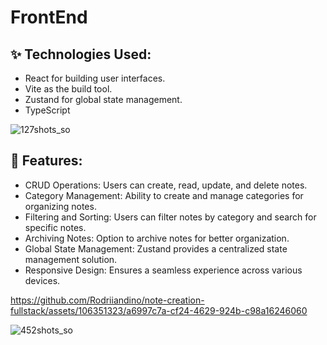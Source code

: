 # FrontEnd

## ✨ Technologies Used:

- React for building user interfaces.
- Vite as the build tool.
- Zustand for global state management.
- TypeScript

![127shots_so](https://github.com/Rodriiandino/note-creation-fullstack/assets/106351323/75a3a6a3-37d5-4a21-89a5-442690c72b8f)

## 🚀 Features:

- CRUD Operations: Users can create, read, update, and delete notes.
- Category Management: Ability to create and manage categories for organizing notes.
- Filtering and Sorting: Users can filter notes by category and search for specific notes.
- Archiving Notes: Option to archive notes for better organization.
- Global State Management: Zustand provides a centralized state management solution.
- Responsive Design: Ensures a seamless experience across various devices.

https://github.com/Rodriiandino/note-creation-fullstack/assets/106351323/a6997c7a-cf24-4629-924b-c98a16246060

![452shots_so](https://github.com/Rodriiandino/note-creation-fullstack/assets/106351323/579dde5d-08fe-4cca-bc9d-35d116c9a7a8)
